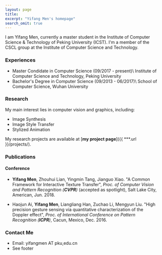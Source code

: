 ```yaml
---
layout: page
title: 
excerpt: "Yifang Men's homepage"
search_omit: true
---
```


I am Yifang Men, currently a master student in the Institute of Computer Science & Technology of Peking University (ICST). I'm a member of the CSCL group at the Institute of Computer Science and Technology.

### Experiences
* Master Condidate in Computer Science (09/2017 - present)\\
  Institute of Computer Science and Technology, Peking University
* Bachelor's Degree in Computer Science (09/2013 - 06/2017)\\
  School of Computer Science, Wuhan University

### Research
My main interest lies in computer vision and graphics, including:

* Image Synthesis
* Image Style Transfer
* Stylized Animation

My research projects are available at [**my project page**]({{ ***.url }}/projects/).

### Publications

#### Conference

* **Yifang Men**, Zhouhui Lian, Yingmin Tang, Jianguo Xiao. "A Common Framework for Interactive Texture Transfer", *Proc. of Computer Vision and Pattern Recognition (**CVPR**)* (accepted as spotlight), Salt Lake City, American, Jun. 2018.

*	Haojun Ai, **Yifang Men**, Liangliang Han, Zuchao Li, Mengyun Liu. "High precision gesture sensing via quantitative characterization of the Doppler effect", *Proc. of International Conference on Pattern Recognition (**ICPR**)*, Cacun, Mexico, Dec. 2016.

### Contact Me
* Email: yifangmen AT pku,edu.cn
* See footer
